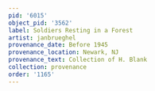 ```yaml
---
pid: '6015'
object_pid: '3562'
label: Soldiers Resting in a Forest
artist: janbrueghel
provenance_date: Before 1945
provenance_location: Newark, NJ
provenance_text: Collection of H. Blank
collection: provenance
order: '1165'
---
```

